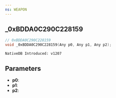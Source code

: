 ```yaml
---
ns: WEAPON
---
```

## _0xBDDA0C290C228159

```c
// 0xBDDA0C290C228159
void _0xBDDA0C290C228159(Any p0, Any p1, Any p2);
```

```
NativeDB Introduced: v1207
```

## Parameters
* **p0**:
* **p1**:
* **p2**:

